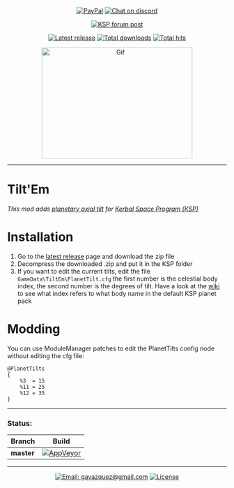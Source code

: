 <p align="center">
  <a href="https://paypal.me/gavazquez"><img src="https://img.shields.io/badge/paypal-donate-yellow.svg?style=flat&logo=paypal" alt="PayPal"/></a>
  <a href="https://discord.gg/S6bQR5q"><img src="https://img.shields.io/discord/378456662392045571.svg?style=flat&logo=discord&label=discord" alt="Chat on discord"/></a>
</p>

<p align="center">
    <a href="https://forum.kerbalspaceprogram.com/index.php?/topic/179281-15x-tiltem-planetary-axial-tilt-v100-25-oct-2018"><img src="https://img.shields.io/badge/KSP%20Forum-Post-4265f4.svg?style=flat" alt="KSP forum post"/></a>
</p>

<p align="center">
    <a href="../../releases"><img src="https://img.shields.io/github/release/lunamultiplayer/tiltem.svg?style=flat&logo=github&logoColor=white" alt="Latest release" /></a>
    <a href="../../releases"><img src="https://img.shields.io/github/downloads/lunamultiplayer/tiltem/total.svg?style=flat&logo=github&logoColor=white" alt="Total downloads" /></a>
    <a href="../../"><img src="https://img.shields.io/github/search/lunamultiplayer/tiltem/goto.svg?&style=flat&logo=github&logoColor=white" alt="Total hits" /></a>
</p>

<p align="center">
  <a href="../../releases/latest"><img src="../master/Doc/Tilt.gif" alt="Gif" height="254" width="346"/></a>
</p>

---

# Tilt'Em

*This mod adds [planetary axial tilt](https://simple.wikipedia.org/wiki/Axial_tilt) for [Kerbal Space Program (KSP)](https://kerbalspaceprogram.com)*

# Installation

1) Go to the [latest release](../../releases/latest) page and download the zip file
2) Decompress the downloaded .zip and put it in the KSP folder
3) If you want to edit the current tilts, edit the file `GameData\TiltEm\PlanetTilt.cfg` the first number is the celestial body index, the second number is the degrees of tilt.
Have a look at the [wiki](../../wiki) to see what index refers to what body name in the default KSP planet pack

# Modding

You can use ModuleManager patches to edit the ﻿PlanetTilts config node without editing the cfg file:

```
@PlanetTilts
{
    %3  = 15
    %11 = 25
    %12 = 35
}
```

---

### Status:

|   Branch   |   Build  |
| ---------- | -------- |
| **master** |[![AppVeyor](https://img.shields.io/appveyor/ci/gavazquez/tiltem/master.svg?logo=appveyor)](https://ci.appveyor.com/project/gavazquez/tiltem/branch/master) |

---

<p align="center">
  <a href="mailto:gavazquez@gmail.com"><img src="https://img.shields.io/badge/email-gavazquez@gmail.com-blue.svg?style=flat" alt="Email: gavazquez@gmail.com" /></a>
  <a href="./LICENSE"><img src="https://img.shields.io/github/license/lunamultiplayer/LunaMultiPlayer.svg" alt="License" /></a>
</p>
